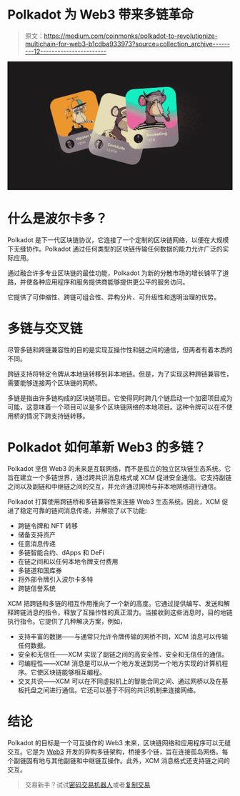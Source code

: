 # Polkadot 为 Web3 带来多链革命

> 原文：<https://medium.com/coinmonks/polkadot-to-revolutionize-multichain-for-web3-b1cdba933973?source=collection_archive---------12----------------------->

![](img/fb103ceae44c0552c8fcdd545087f89e.png)

# 什么是波尔卡多？

Polkadot 是下一代区块链协议，它连接了一个定制的区块链网络，以便在大规模下无缝协作。Polkadot 通过任何类型的区块链传输任何数据的能力允许广泛的实际应用。

通过融合许多专业区块链的最佳功能，Polkadot 为新的分散市场的增长铺平了道路，并使各种应用程序和服务提供商能够提供更公平的服务访问。

它提供了可伸缩性、跨链可组合性、异构分片、可升级性和透明治理的优势。

# 多链与交叉链

尽管多链和跨链兼容性的目的是实现互操作性和链之间的通信，但两者有着本质的不同。

跨链支持将特定令牌从本地链转移到非本地链。但是，为了实现这种跨链兼容性，需要能够连接两个区块链的网桥。

多链是指由许多链构成的区块链项目。它使得同时跨几个链启动一个加密项目成为可能，这意味着一个项目可以是多个区块链网络的本地项目。这种令牌可以在不使用桥的情况下跨支持链转移。

# Polkadot 如何革新 Web3 的多链？

Polkadot 坚信 Web3 的未来是互联网络，而不是孤立的独立区块链生态系统。它旨在建立一个多链世界，通过跨共识消息格式或 XCM 促进安全通信。它支持副链之间以及副链和中继链之间的交互，并允许通过网桥与非本地网络进行通信。

Polkadot 打算使用跨链桥和多链兼容性来连接 Web3 生态系统。因此，XCM 促进了稳定可靠的链间消息传递，并解锁了以下功能:

*   跨链令牌和 NFT 转移
*   储备支持资产
*   任意消息传递
*   多链智能合约、dApps 和 DeFi
*   在链之间和以任何本地令牌支付费用
*   多链道和国库券
*   将外部令牌引入波尔卡多特
*   跨链信誉系统

XCM 把跨链和多链的相互作用推向了一个新的高度。它通过提供编写、发送和解释跨链消息的指令，释放了互操作性的真正潜力。当接收到这些消息时，目的地链执行指令。它提供了几种解决方案，例如，

*   支持丰富的数据——与通常只允许令牌传输的网桥不同，XCM 消息可以传输任何数据。
*   安全和无信任——XCM 实现了副链之间的高安全性、安全和无信任的通信。
*   可编程性——XCM 消息是可以从一个地方发送到另一个地方实现的计算机程序。它使区块链能够相互编程。
*   交叉共识——XCM 可以在不同虚拟机上的智能合同之间、通过网桥以及在基板托盘之间进行通信。它还可以基于不同的共识机制来连接网络。

# 结论

Polkadot 的目标是一个可互操作的 Web3 未来，区块链网络和应用程序可以无缝交互。它是为 [Web3](https://www.leewayhertz.com/web3-development-company/) 开发的异构多链架构，桥接多个链，旨在连接孤岛网络。每个副链固有地与其他副链和中继链互操作。此外，XCM 消息格式还支持链之间的交互。

> 交易新手？试试[密码交易机器人](/coinmonks/crypto-trading-bot-c2ffce8acb2a)或者[复制交易](/coinmonks/top-10-crypto-copy-trading-platforms-for-beginners-d0c37c7d698c)